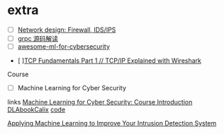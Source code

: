 # extra
+ [ ] [Network design: Firewall, IDS/IPS](https://resources.infosecinstitute.com/topic/network-design-firewall-idsips/)
+ [ ] [grpc 源码解读](https://github.com/lubanproj/grpc-read)
+ [ ] [awesome-ml-for-cybersecurity](https://github.com/jivoi/awesome-ml-for-cybersecurity)
+ [ ][TCP Fundamentals Part 1 // TCP/IP Explained with Wireshark](https://www.youtube.com/watch?v=xdQ9sgpkrX8)


Course
+ [ ] Machine Learning for Cyber Security
    



links
[Machine Learning for Cyber Security: Course Introduction](https://www.youtube.com/watch?v=JxcBm7CRtI0&list=PL74sw1ohGx7GHqDHCkXZeqMQBVUTMrVLE)
[DLAbookCalix](http://www.rcalix.com/DLAbookCalix.pdf)
[code](https://github.com/rcalix1/Deep-learning-ML-and-tensorflow)

[Applying Machine Learning to Improve Your Intrusion Detection System](https://github.com/jivoi/awesome-ml-for-cybersecurity#:~:text=%E2%86%91-,Tutorials,-Machine%20Learning%20based)